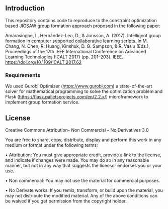 ## Introduction

This repository contains code to reproduce to the constraint optimization based JIGSAW group formation approach proposed in the following paper:

Amarasinghe, I., Hernández-Leo, D., & Jonsson, A. (2017). Intelligent group formation in computer supported collaborative learning scripts. In M. Chang, N. Chen, R. Huang, Kinshuk, D. G. Sampson, & R. Vasiu (Eds.), Proceedings of the 17th IEEE International Conference on Advanced Learning Technologies (ICALT 2017) (pp. 201–203). IEEE. https://doi.org/10.1109/ICALT.2017.62

### Requirements

We used Gurobi Optimizer (https://www.gurobi.com) a state-of-the-art solver for mathematical programming to solve the optimization problem and Flask (https://flask.palletsprojects.com/en/2.2.x/) microframework to implement group formation service.


## License

Creative Commons Attribution- Non Commercial – No Derivatives 3.0

You are free to share, copy, distribute, display and perform this work in
any medium or format under the following terms:

• Attribution: You must give appropriate credit, provide a link to the
license, and indicate if changes were made. You may do so in any
reasonable manner, but not in any way that suggests the licensor
endorses you or your use.

• Non commercial: You may not use the material for commercial
purposes.

• No Derivate works: If you remix, transform, or build upon the
material, you may not distribute the modified material. Any of the
above conditions can be waived if you get permission from the
copyright holder.

